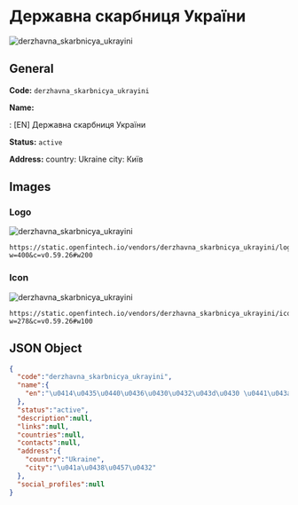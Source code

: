 
# Державна скарбниця України 
![derzhavna_skarbnicya_ukrayini](https://static.openfintech.io/vendors/derzhavna_skarbnicya_ukrayini/logo.svg?w=400&c=v0.59.26#w200)  

## General 
 
**Code:** `derzhavna_skarbnicya_ukrayini` 
 
**Name:** 
 
:	[EN] Державна скарбниця України 
 
**Status:** `active` 
 
**Address:** 
country: Ukraine 
city: Київ 

## Images 

### Logo 
 
![derzhavna_skarbnicya_ukrayini](https://static.openfintech.io/vendors/derzhavna_skarbnicya_ukrayini/logo.svg?w=400&c=v0.59.26#w200)  

```
https://static.openfintech.io/vendors/derzhavna_skarbnicya_ukrayini/logo.svg?w=400&c=v0.59.26#w200
```  

### Icon 
 
![derzhavna_skarbnicya_ukrayini](https://static.openfintech.io/vendors/derzhavna_skarbnicya_ukrayini/icon.svg?w=278&c=v0.59.26#w100)  

```
https://static.openfintech.io/vendors/derzhavna_skarbnicya_ukrayini/icon.svg?w=278&c=v0.59.26#w100
```  

## JSON Object 

```json
{
  "code":"derzhavna_skarbnicya_ukrayini",
  "name":{
    "en":"\u0414\u0435\u0440\u0436\u0430\u0432\u043d\u0430 \u0441\u043a\u0430\u0440\u0431\u043d\u0438\u0446\u044f \u0423\u043a\u0440\u0430\u0457\u043d\u0438"
  },
  "status":"active",
  "description":null,
  "links":null,
  "countries":null,
  "contacts":null,
  "address":{
    "country":"Ukraine",
    "city":"\u041a\u0438\u0457\u0432"
  },
  "social_profiles":null
}
```  
